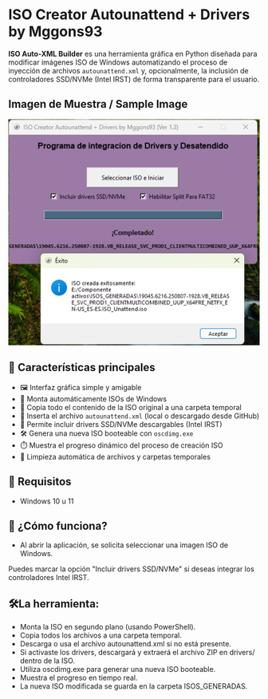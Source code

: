 # ISO Creator Autounattend + Drivers by Mggons93

**ISO Auto-XML Builder** es una herramienta gráfica en Python diseñada para modificar imágenes ISO de Windows automatizando el proceso de inyección de archivos `autounattend.xml` y, opcionalmente, la inclusión de controladores SSD/NVMe (Intel IRST) de forma transparente para el usuario.

## Imagen de Muestra / Sample Image
<p align="center">
<a href=></a><img src="https://github.com/mggons93/ISO_Creator_Unattend/blob/main/NuevaBuild.PNG"/>
</p>

## 🧩 Características principales

- 🖼️ Interfaz gráfica simple y amigable
- 🔄 Monta automáticamente ISOs de Windows
- 📂 Copia todo el contenido de la ISO original a una carpeta temporal
- 📄 Inserta el archivo `autounattend.xml` (local o descargado desde GitHub)
- 💽 Permite incluir drivers SSD/NVMe descargables (Intel IRST)
- 🛠️ Genera una nueva ISO booteable con `oscdimg.exe`
- ⏱️ Muestra el progreso dinámico del proceso de creación ISO
- 🧹 Limpieza automática de archivos y carpetas temporales

## 🧰 Requisitos
- Windows 10 u 11

##  🚀 ¿Cómo funciona?
- Al abrir la aplicación, se solicita seleccionar una imagen ISO de Windows.

Puedes marcar la opción "Incluir drivers SSD/NVMe" si deseas integrar los controladores Intel IRST.

## 🛠️La herramienta:
- Monta la ISO en segundo plano (usando PowerShell).
- Copia todos los archivos a una carpeta temporal.
- Descarga o usa el archivo autounattend.xml si no está presente.
- Si activaste los drivers, descargará y extraerá el archivo ZIP en drivers/ dentro de la ISO.
- Utiliza oscdimg.exe para generar una nueva ISO booteable.
- Muestra el progreso en tiempo real.
- La nueva ISO modificada se guarda en la carpeta ISOS_GENERADAS.

